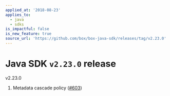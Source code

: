 ```yaml
---
applied_at: '2018-08-23'
applies_to:
  - java
  - sdks
is_impactful: false
is_new_feature: true
source_url: 'https://github.com/box/box-java-sdk/releases/tag/v2.23.0'
---
```


# Java SDK `v2.23.0` release

v2.23.0
1. Metadata cascade policy ([#603](https://github.com/box/box-java-sdk/pull/603))